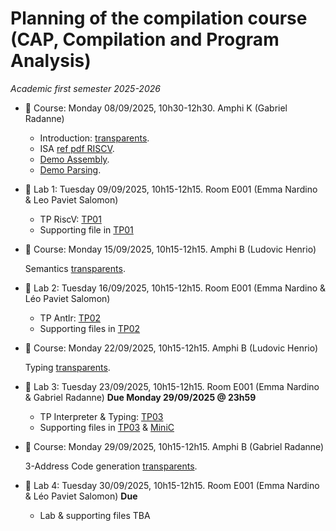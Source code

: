 # Planning of the compilation course (CAP, Compilation and Program Analysis)
_Academic first semester 2025-2026_

- :book: Course: Monday 08/09/2025, 10h30-12h30. Amphi K (Gabriel Radanne)

  * Introduction: [transparents](course/cap_cours01_intro.pdf).
  * ISA [ref pdf RISCV](course/riscv_isa.pdf).
  * [Demo Assembly](course/demo20.s).
  * [Demo Parsing](course/ANTLRExamples.tar.xz).

- :hammer: Lab 1: Tuesday 09/09/2025, 10h15-12h15. Room E001 (Emma Nardino & Leo Paviet Salomon)

  * TP RiscV: [TP01](TP01/tp1.pdf)
  * Supporting file in [TP01](TP01/riscv)

- :book: Course: Monday 15/09/2025, 10h15-12h15. Amphi B (Ludovic Henrio)

  Semantics [transparents](course/CAP_Semantics.pdf).

- :hammer: Lab 2: Tuesday 16/09/2025, 10h15-12h15. Room E001 (Emma Nardino & Léo Paviet Salomon)

  * TP Antlr: [TP02](TP02/tp2.pdf)
  * Supporting files in [TP02](TP02/)

- :book: Course: Monday 22/09/2025, 10h15-12h15. Amphi B (Ludovic Henrio)

  Typing [transparents](course/CAP_Typing.pdf).

- :hammer: Lab 3: Tuesday 23/09/2025, 10h15-12h15. Room E001 (Emma Nardino & Gabriel Radanne)
  **Due Monday 29/09/2025 @ 23h59**

  * TP Interpreter & Typing: [TP03](TP03/tp3.pdf)
  * Supporting files in [TP03](TP03/) & [MiniC](MiniC/TypingAndInterpret/)

- :book: Course: Monday 29/09/2025, 10h15-12h15. Amphi B (Gabriel Radanne)

  3-Address Code generation [transparents](course/cap_cours04_3ad_codegen.pdf).

- :hammer: Lab 4: Tuesday 30/09/2025, 10h15-12h15. Room E001 (Emma Nardino & Léo Paviet Salomon)
  **Due <TBA>**

  * Lab & supporting files TBA
